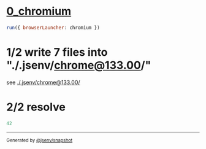 # [0_chromium](../../inlining_dev.test.mjs#L20)

```js
run({ browserLauncher: chromium })
```

# 1/2 write 7 files into "./.jsenv/chrome@133.00/"

see [./.jsenv/chrome@133.00/](./.jsenv/chrome@133.00/)

# 2/2 resolve

```js
42
```

---

<sub>
  Generated by <a href="https://github.com/jsenv/core/tree/main/packages/independent/snapshot">@jsenv/snapshot</a>
</sub>
